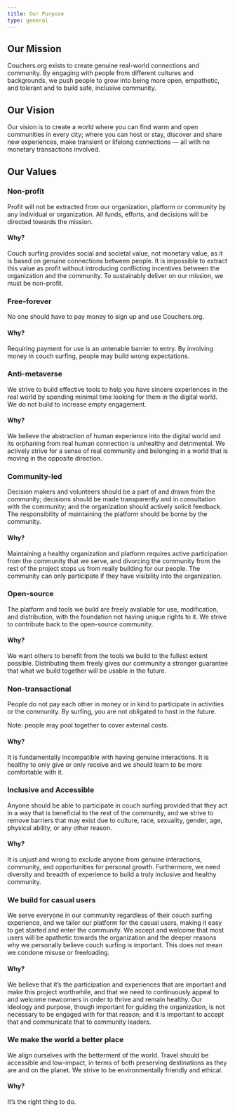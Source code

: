 ```yaml
---
title: Our Purpose
type: general
---
```


## Our Mission

Couchers.org exists to create genuine real-world connections and community. By engaging with people from different cultures and backgrounds, we push people to grow into being more open, empathetic, and tolerant and to build safe, inclusive community.

## Our Vision

Our vision is to create a world where you can find warm and open communities in every city; where you can host or stay, discover and share new experiences, make transient or lifelong connections — all with no monetary transactions involved.

## Our Values

### Non-profit

Profit will not be extracted from our organization, platform or community by any individual or organization. All funds, efforts, and decisions will be directed towards the mission.

#### Why?

Couch surfing provides social and societal value, not monetary value, as it is based on genuine connections between people. It is impossible to extract this value as profit without introducing conflicting incentives between the organization and the community. To sustainably deliver on our mission, we must be non-profit.

### Free-forever

No one should have to pay money to sign up and use Couchers.org.

#### Why?

Requiring payment for use is an untenable barrier to entry. By involving money in couch surfing, people may build wrong expectations.

### Anti-metaverse
We strive to build effective tools to help you have sincere experiences in the real world by spending minimal time looking for them in the digital world. We do not build to increase empty engagement.

#### Why?

We believe the abstraction of human experience into the digital world and its orphaning from real human connection is unhealthy and detrimental. We actively strive for a sense of real community and belonging in a world that is moving in the opposite direction.

### Community-led

Decision makers and volunteers should be a part of and drawn from the community; decisions should be made transparently and in consultation with the community; and the organization should actively solicit feedback. The responsibility of maintaining the platform should be borne by the community.

#### Why?

Maintaining a healthy organization and platform requires active participation from the community that we serve, and divorcing the community from the rest of the project stops us from really building for our people. The community can only participate if they have visibility into the organization.

### Open-source

The platform and tools we build are freely available for use, modification, and distribution, with the foundation not having unique rights to it. We strive to contribute back to the open-source community.

#### Why?

We want others to benefit from the tools we build to the fullest extent possible. Distributing them freely gives our community a stronger guarantee that what we build together will be usable in the future.

### Non-transactional

People do not pay each other in money or in kind to participate in activities or the community. By surfing, you are not obligated to host in the future. 

Note: people may pool together to cover external costs.

#### Why?

It is fundamentally incompatible with having genuine interactions. It is healthy to only give or only receive and we should learn to be more comfortable with it.

### Inclusive and Accessible

Anyone should be able to participate in couch surfing provided that they act in a way that is beneficial to the rest of the community, and we strive to remove barriers that may exist due to culture, race, sexuality, gender, age, physical ability, or any other reason.

#### Why?

It is unjust and wrong to exclude anyone from genuine interactions, community, and opportunities for personal growth. Furthermore, we need diversity and breadth of experience to build a truly inclusive and healthy community.

### We build for casual users

We serve everyone in our community regardless of their couch surfing experience, and we tailor our platform for the casual users, making it easy to get started and enter the community. We accept and welcome that most users will be apathetic towards the organization and the deeper reasons why we personally believe couch surfing is important. This does not mean we condone misuse or freeloading.

#### Why?

We believe that it’s the participation and experiences that are important and make this project worthwhile, and that we need to continuously appeal to and welcome newcomers in order to thrive and remain healthy. Our ideology and purpose, though important for guiding the organization, is not necessary to be engaged with for that reason; and it is important to accept that and communicate that to community leaders.

### We make the world a better place

We align ourselves with the betterment of the world. Travel should be accessible and low-impact, in terms of both preserving destinations as they are and on the planet. We strive to be environmentally friendly and ethical.

#### Why?

It’s the right thing to do.
